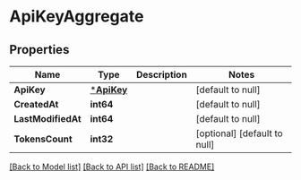 # ApiKeyAggregate

## Properties
Name | Type | Description | Notes
------------ | ------------- | ------------- | -------------
**ApiKey** | [***ApiKey**](ApiKey.md) |  | [default to null]
**CreatedAt** | **int64** |  | [default to null]
**LastModifiedAt** | **int64** |  | [default to null]
**TokensCount** | **int32** |  | [optional] [default to null]

[[Back to Model list]](../README.md#documentation-for-models) [[Back to API list]](../README.md#documentation-for-api-endpoints) [[Back to README]](../README.md)

